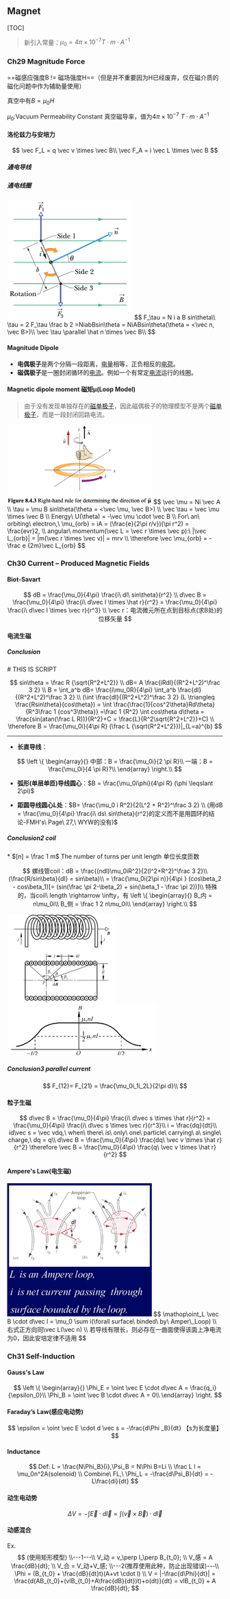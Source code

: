 ## Magnet

[TOC]

> 新引入常量：$\mu_0 = 4\pi \times 10^{-7} T \cdot m \cdot A^{-1}$

### Ch29 Magnitude Force

==磁感应强度B != 磁场强度H==（但是并不重要因为H已经废弃，仅在磁介质的磁化问题中作为辅助量使用）

真空中有$B = \mu_0H$

$\mu_0$:Vacuum Permeability Constant 真空磁导率，值为$4\pi \times 10^{-7}\ T \cdot m \cdot A^{-1}$

#### 洛伦兹力与安培力

$$
\vec F_L = q \vec v \times \vec B\\
\vec F_A = i \vec L \times \vec B
$$

##### 通电导线

##### 通电线圈

<img src="普物2笔记.assets/image-20191027104948806.png" alt="image-20191027104948806" style="zoom: 50%;" />
$$
F_\tau = N i a B sin\theta\\
\tau = 2 F_\tau \frac b 2 =NiabBsin\theta = NiABsin\theta(\theta = <\vec n, \vec B>)\\
\vec \tau \parallel \hat n \times \vec B\\
$$

#### Magnitude Dipole

- **电偶极子**是两个分隔一段距离，[电量](https://zh.wikipedia.org/wiki/电量)相等，正负相反的[电荷](https://zh.wikipedia.org/wiki/電荷)。
- **磁偶极子**是一圈封闭循环的[电流](https://zh.wikipedia.org/wiki/電流)。例如一个有常定[电流](https://zh.wikipedia.org/wiki/電流)运行的线圈。

#### Magnetic dipole moment 磁矩μ(Loop Model)

> 由于没有发现单独存在的[磁单极子](https://baike.baidu.com/item/磁单极子/380283)，因此磁偶极子的物理模型不是两个[磁单极子](https://baike.baidu.com/item/磁单极子/380283)，而是一段封闭回路电流。

<img src="普物2笔记.assets/image-20191025161954395.png" alt="image-20191025161954395" style="zoom: 33%;" />
$$
\vec \mu = Ni \vec A
\\
\tau = \mu B sin\theta(\theta = <\vec \mu, \vec B>)
\\
\vec \tau = \vec \mu \times \vec B
\\
Energy\ U(\theta) = -\vec \mu \cdot \vec B
\\
For\ an\ orbiting\ electron,\ \mu_{orb} = iA = (\frac{e}{2\pi r/v})(\pi r^2) = \frac{evr}2,
\\
angular\ momentum(\vec L = \vec r \times \vec p):\ |\vec L_{orb}| = |m(\vec r \times \vec v)| = mrv
\\
\therefore \vec \mu_{orb} = -\frac e {2m}\vec L_{orb}
$$

### Ch30 Current – Produced Magnetic Fields 

#### Biot-Savart

$$
dB = \frac{\mu_0}{4\pi} \frac{i\ dl\ sin\theta}{r^2}
\\
d\vec B = \frac{\mu_0}{4\pi} \frac{i\ d\vec l \times \hat r}{r^2}
= \frac{\mu_0}{4\pi} \frac{i\ d\vec l \times \vec r}{r^3}
\\
\vec r：电流微元所在点到目标点(求B处)的位移矢量
$$

#### 电流生磁

##### Conclusion

\# THIS IS SCRIPT

$$
sin\theta = \frac R {\sqrt{R^2+L^2}}
\\
dB= A \frac{iRdl}{(R^2+L^2)^\frac 3 2}
\\
B = \int_a^b dB= \frac{i\mu_0R}{4\pi} \int_a^b \frac{dl}{(R^2+L^2)^\frac 3 2}
\\
(\int \frac{dl}{(R^2+L^2)^\frac 3 2} (L \triangleq \frac{Rsin\theta}{cos\theta})
= \int \frac{\frac{1}{cos^2\theta}Rd\theta}{R^3\frac 1 {cos^3\theta}}
=\frac 1 {R^2} \int cos\theta d\theta = \frac{sin(atan(\frac L R))}{R^2}+C = \frac{L}{R^2\sqrt{R^2+L^2}}+C)
\\
\therefore B = \frac{\mu_0i}{4\pi R} (\frac L {\sqrt{R^2+L^2}})|_{L=a}^{b}
$$

---

* **长直导线**：

$$
\left \{ \begin{array}{}
	中部：B = \frac{\mu_0i}{2 \pi R}\\
	一端：B = \frac{\mu_0i}{4 \pi R}?\\
\end{array} \right.\\
$$

* **弧形(单层单匝)导线圆心**：$B = \frac{\mu_0i\phi}{4\pi R} (\phi \leqslant 2\pi)$

* **距圆导线圆心L处**：$B= \frac{\mu_0 i R^2}{2(L^2 + R^2)^\frac 3 2} \\ (用dB = \frac{\mu_0}{4\pi} \frac{i\ ds\ sin\theta}{r^2}的定义而不是用圆环的结论-FMH's\ Page\ 27,\ WYW的没有)$


##### Conclusion2 coil

\* $[n] = \frac 1 m$ The number of turns per unit length 单位长度匝数

$$
螺线管coil：dB = \frac{(ndl)\mu_0iR^2}{2(l^2+R^2)^\frac 3 2}\\
(\frac{R/sin\beta}{dl} = sin\beta)\\
= \frac{\mu_0i(2\pi n)}{4\pi } (cos\beta_2 - cos\beta_1)[= (sin(\frac \pi 2-\beta_2) + sin(\beta_1 - \frac \pi 2))]\\
特殊的，当coil\ length \rightarrow \infty，有
\left \{ \begin{array}{}
	B_内 = n\mu_0i\\
	B_侧 = \frac 1 2 n\mu_0i\\
\end{array} \right.\\
$$

<img src="普物2笔记.assets/image-20191028125709888.png" alt="image-20191028125709888" style="zoom: 25%;" />

<img src="普物2笔记.assets/image-20191028194018555.png" alt="image-20191028194018555" style="zoom: 50%;" />

##### Conclusion3 parallel current

$$
F_{12}= F_{21} = \frac{\mu_0i_1i_2L}{2\pi d}\\
$$

#### 粒子生磁

$$
d\vec B = \frac{\mu_0}{4\pi} \frac{i\ d\vec s \times \hat r}{r^2}
= \frac{\mu_0}{4\pi} \frac{i\ d\vec s \times \vec r}{r^3}\\
i = \frac{dq}{dt}\\
id\vec s = \vec vdq,\ when\ there\ is\ only\ one\ particle\ carrying\ a\ single\ charge,\ dq = q\\
d\vec B = \frac{\mu_0}{4\pi} \frac{dq\ \vec v \times \hat r}{r^2} 
\therefore \vec B = \frac{\mu_0}{4\pi} \frac{q\ \vec v \times \hat r}{r^2}
$$

#### Ampere's Law(电生磁)

<img src="普物2笔记.assets/image-20191028200245926.png" alt="image-20191028200245926" style="zoom:33%;" />
$$
\mathop\oint_L \vec B \cdot d\vec l = \mu_0 \sum i(\forall surface\ binded\ by\ Amper\_Loop)
\\
右式正方向同\vec L(\vec n)
\\
若导线有限长，则必存在一曲面使得该面上净电流为0，因此安培定律不适用
$$

### Ch31 Self-Induction

#### Gauss's Law

$$
\left \{ \begin{array}{}
	\Phi_E = \oint \vec E \cdot d\vec A = \frac{q_i}{\epsilon_0}\\
	\Phi_B = \oint \vec B \cdot d\vec A = 0\\
\end{array} \right.
$$

#### Faraday’s Law(感应电动势)

$$
\epsilon = \oint \vec E \cdot d \vec s = -\frac{d\Phi _B}{dt} 【s为长度量】
$$

#### Inductance

$$
Def: L = \frac{N\Phi_B}{i},\Psi_B = N\Phi B=Li
\\
\frac L l = \mu_0n^2A(solenoid)
\\
Combine\ FL,\ \Phi_L = -\frac{d\Psi_B}{dt} = -L\frac{di}{dt}
$$

#### 动生电动势

$$
\Delta V = -\int \vec E \cdot d \vec l = \int (\vec v \times \vec B) \cdot d \vec l
$$

#### 动感混合

Ex.
$$
(使用矩形模型)
\\---1---\\
V_动 = v_\perp l_\perp B_{t_0};
\\
V_感 = A \frac{dB}{dt};
\\
V_合 = V_动+V_感;
\\---2(推荐使用此种，防止出现错误)---\\
\Phi = (B_{t_0} + \frac{dB}{dt}t)(A+vt \cdot l)
\\
V = |-\frac{d\Phi}{dt}| = \frac{d(AB_{t_0}+(vlB_{t_0}+A\frac{dB}{dt})t)+o(dt)}{dt}
= vlB_{t_0} + A \frac{dB}{dt};
$$